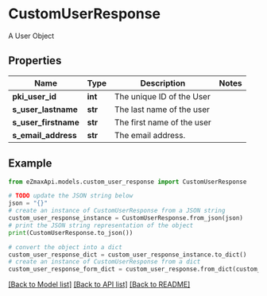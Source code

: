 # CustomUserResponse

A User Object

## Properties

Name | Type | Description | Notes
------------ | ------------- | ------------- | -------------
**pki_user_id** | **int** | The unique ID of the User | 
**s_user_lastname** | **str** | The last name of the user | 
**s_user_firstname** | **str** | The first name of the user | 
**s_email_address** | **str** | The email address. | 

## Example

```python
from eZmaxApi.models.custom_user_response import CustomUserResponse

# TODO update the JSON string below
json = "{}"
# create an instance of CustomUserResponse from a JSON string
custom_user_response_instance = CustomUserResponse.from_json(json)
# print the JSON string representation of the object
print(CustomUserResponse.to_json())

# convert the object into a dict
custom_user_response_dict = custom_user_response_instance.to_dict()
# create an instance of CustomUserResponse from a dict
custom_user_response_form_dict = custom_user_response.from_dict(custom_user_response_dict)
```
[[Back to Model list]](../README.md#documentation-for-models) [[Back to API list]](../README.md#documentation-for-api-endpoints) [[Back to README]](../README.md)



